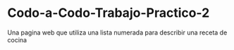 # Codo-a-Codo-Trabajo-Practico-2
Una pagina web que utiliza una lista numerada para describir una receta de cocina
